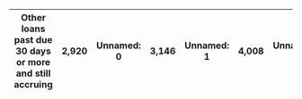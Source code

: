 | Other loans past due 30 days or more and still accruing   | 2,920   | Unnamed: 0   | 3,146   | Unnamed: 1   | 4,008   | Unnamed: 2   | 3,281   | Unnamed: 3   | 3,494   |
|-----------------------------------------------------------|---------|--------------|---------|--------------|---------|--------------|---------|--------------|---------|